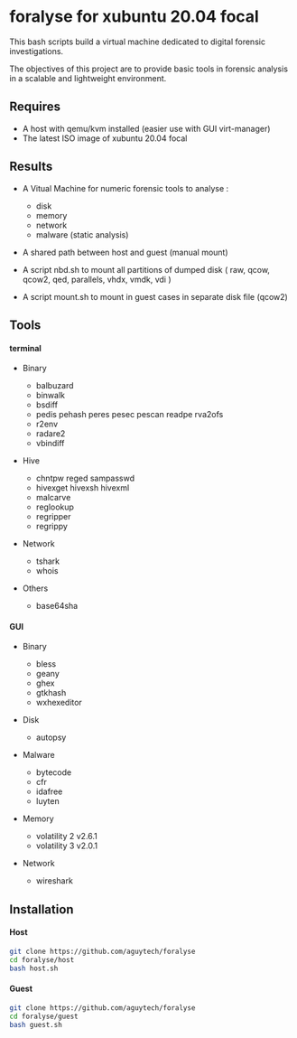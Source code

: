 # foralyse for xubuntu 20.04 focal

This bash scripts build a virtual machine dedicated to digital forensic investigations.

The objectives of this project are to provide basic tools in forensic analysis in a scalable and lightweight environment.

## Requires

- A host with qemu/kvm installed (easier use with GUI virt-manager)
- The latest ISO image of xubuntu 20.04 focal

## Results

- A Vitual Machine for numeric forensic tools to analyse :
    - disk
    - memory
    - network
    - malware (static analysis)

- A shared path between host and guest (manual mount)
- A script nbd.sh to mount all partitions of dumped disk ( raw, qcow, qcow2, qed, parallels, vhdx, vmdk, vdi )
- A script mount.sh to mount in guest cases in separate disk file (qcow2)

## Tools

#### terminal

- Binary
    - balbuzard
    - binwalk
    - bsdiff
    - pedis pehash peres pesec pescan readpe rva2ofs
    - r2env
    - radare2
    - vbindiff

- Hive
    - chntpw reged sampasswd
    - hivexget hivexsh hivexml
    - malcarve
    - reglookup
    - regripper
    - regrippy

- Network
    - tshark
    - whois

- Others
    - base64sha

#### GUI

- Binary
    - bless
    - geany
    - ghex
    - gtkhash
    - wxhexeditor

- Disk
    - autopsy

- Malware
    - bytecode
    - cfr
    - idafree
    - luyten
 
- Memory
    - volatility 2 v2.6.1
    - volatility 3 v2.0.1

- Network
    - wireshark

## Installation

#### Host

```bash
git clone https://github.com/aguytech/foralyse
cd foralyse/host
bash host.sh
```

#### Guest

```bash
git clone https://github.com/aguytech/foralyse
cd foralyse/guest
bash guest.sh
```
